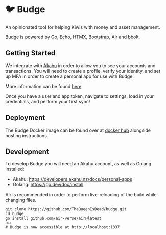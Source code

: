 # 🐦 Budge

An opinionated tool for helping Kiwis with money and asset management. 

Budge is powered by [Go](https://go.dev/), [Echo](https://echo.labstack.com/), 
[HTMX](https://htmx.org/), [Bootstrap](https://getbootstrap.com/), [Air](https://github.com/air-verse/air) and [bbolt](https://github.com/etcd-io/bbolt).

## Getting Started

We integrate with [Akahu](https://www.akahu.nz/) in order to allow you to see your accounts and transactions. You will need to 
create a profile, verify your identity, and set up MFA in order to create a personal app for use with Budge. 

More information can be found [here](https://developers.akahu.nz/docs/personal-apps)

Once you have a user and app token, navigate to settings, load in your credentials, and perform your first sync!

## Deployment

The Budge Docker image can be found over at [docker hub](https://hub.docker.com/r/thequeenisdead/budge) alongside hosting instructions.

## Development

To develop Budge you will need an Akahu account, as well as Golang installed:
- Akahu: https://developers.akahu.nz/docs/personal-apps
- Golang: https://go.dev/doc/install

Air is recommended in order to perform live-reloading of the build while changing files.

```shell
git clone https://github.com/TheQueenIsDead/budge.git
cd budge
go install github.com/air-verse/air@latest
air
# Budge is now accessible at http://localhost:1337
```
